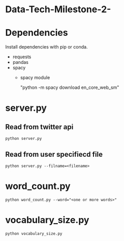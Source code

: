 # Data-Tech-Milestone-2-

# Dependencies

Install dependencies with pip or conda.

-   requests
-   pandas
-   spacy
    -   spacy module

        "python -m spacy download en_core_web_sm"


# server.py


## Read from twitter api

    python server.py


## Read from user specifiecd file

    python server.py --filname=<filename>


# word_count.py

    python word_count.py --word="<one or more words>"


# vocabulary_size.py

    python vocabulary_size.py
